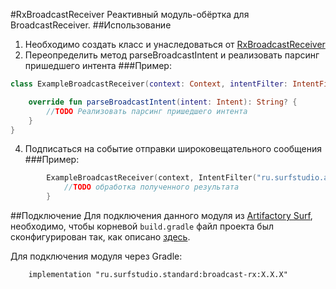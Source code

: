 #RxBroadcastReceiver
Реактивный модуль-обёртка для BroadcastReceiver.
##Использование
1. Необходимо создать класс и унаследоваться от [RxBroadcastReceiver](src/main/java/ru/surfstudio/android/broadcastrx/RxBroadcastReceiver.kt)
2. Переопределить метод parseBroadcastIntent и реализовать парсинг пришедшего интента
###Пример:
```kotlin
class ExampleBroadcastReceiver(context: Context, intentFilter: IntentFilter) : RxBroadcastReceiver<String>(context, intentFilter) {

    override fun parseBroadcastIntent(intent: Intent): String? {
        //TODO Реализовать парсинг пришедшего интента
    }
}
```
4. Подписаться на событие отправки широковещательного сообщения
###Пример:
```kotlin
        ExampleBroadcastReceiver(context, IntentFilter("ru.surfstudio.android.example")).observeBroadcast().subscribe {
            //TODO обработка полученного результата
        }
```
##Подключение
Для подключения данного модуля из [Artifactory Surf](http://artifactory.surfstudio.ru), необходимо,
чтобы корневой `build.gradle` файл проекта был сконфигурирован так, как описано
[здесь](https://bitbucket.org/surfstudio/android-standard/overview).

Для подключения модуля через Gradle:
```
    implementation "ru.surfstudio.standard:broadcast-rx:X.X.X"
```